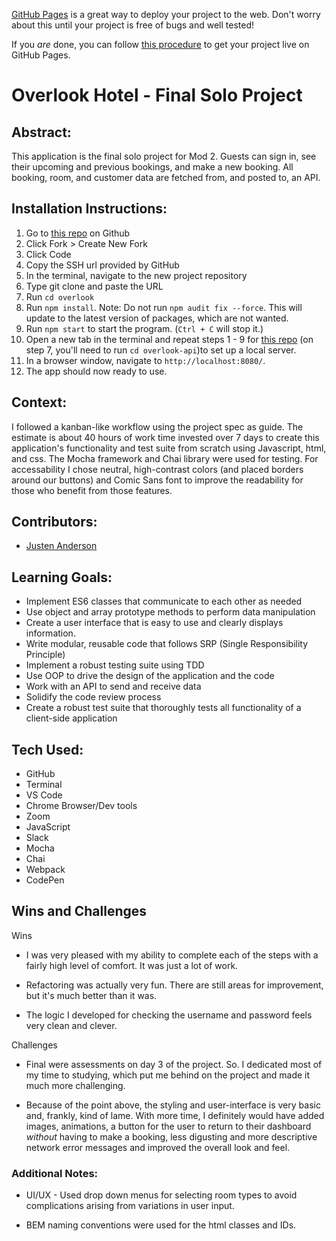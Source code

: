 [GitHub Pages](https://pages.github.com/) is a great way to deploy your project to the web. Don't worry about this until your project is free of bugs and well tested!

If you _are_ done, you can follow [this procedure](./gh-pages-procedure.md) to get your project live on GitHub Pages.

# Overlook Hotel - Final Solo Project
## Abstract:
This application is the final solo project for Mod 2. Guests can sign in, see their upcoming and previous bookings, and make a new booking. All booking, room, and customer data are fetched from, and posted to, an API. 

<!-- Insert screenshots/gif here -->

## Installation Instructions:
1. Go to [this repo](https://github.com/justenanderson-commits/overlook) on Github
2. Click Fork > Create New Fork
3. Click Code
4. Copy the SSH url provided by GitHub
5. In the terminal, navigate to the new project repository
6. Type git clone and paste the URL
7. Run `cd overlook`
8. Run `npm install`. Note: Do not run `npm audit fix --force`. This will update to the latest version of packages, which are not wanted. 
9. Run `npm start` to start the program. (`Ctrl + C` will stop it.)
10. Open a new tab in the terminal and repeat steps 1 - 9 for [this repo](https://github.com/turingschool-examples/overlook-api) (on step 7, you'll need to run `cd overlook-api`)to set up a local server.  
10. In a browser window, navigate to `http://localhost:8080/`.
11. The app should now ready to use.  

## Context:
I followed a kanban-like workflow using the project spec as guide. The estimate is about 40 hours of work time invested over 7 days to create this application's functionality and test suite from scratch using Javascript, html, and css. The Mocha framework and Chai library were used for testing.
For accessability I chose neutral, high-contrast colors (and placed borders around our buttons) and Comic Sans font to improve the readability for those who benefit from those features.

## Contributors:
- [Justen Anderson](https://github.com/justenanderson-commits)

## Learning Goals:
- Implement ES6 classes that communicate to each other as needed
- Use object and array prototype methods to perform data manipulation
- Create a user interface that is easy to use and clearly displays information.
- Write modular, reusable code that follows SRP (Single Responsibility Principle)
- Implement a robust testing suite using TDD
- Use OOP to drive the design of the application and the code
- Work with an API to send and receive data
- Solidify the code review process
- Create a robust test suite that thoroughly tests all functionality of a client-side application

## Tech Used:
- GitHub
- Terminal
- VS Code
- Chrome Browser/Dev tools
- Zoom
- JavaScript
- Slack
- Mocha
- Chai
- Webpack
- CodePen

## Wins and Challenges
Wins
- I was very pleased with my ability to complete each of the steps with a fairly high level of comfort. It was just a lot of work.

- Refactoring was actually very fun. There are still areas for improvement, but it's much better than it was. 

- The logic I developed for checking the username and password feels very clean and clever.

Challenges
- Final were assessments on day 3 of the project. So. I dedicated most of my time to studying, which put me behind on the project and made it much more challenging.

- Because of the point above, the styling and user-interface is very basic and, frankly, kind of lame. With more time, I definitely would have added images, animations, a button for the user to return to their dashboard _without_ having to make a booking, less digusting and more descriptive network error messages and improved the overall look and feel.

### Additional Notes:
- UI/UX - Used drop down menus for selecting room types to avoid complications arising from variations in user input.

- BEM naming conventions were used for the html classes and IDs.


